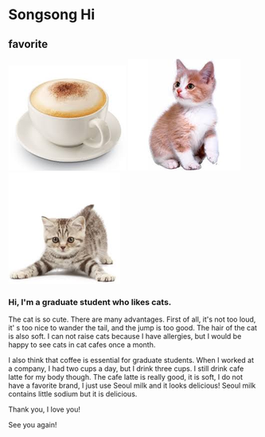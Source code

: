 # Songsong Hi
## favorite
![Alt text](/photo/images.jpg "caffe latte")
![Alt text](/photo/kitten.jpg "kitten")
![Alt text](/photo/kitten2.jpg "kitten2")
### Hi, I'm a graduate student who likes cats.
The cat is so cute.
There are many advantages.
First of all, it's not too loud, 
it' s too nice to wander the tail, and the jump is too good.
The hair of the cat is also soft.
I can not raise cats because I have allergies, 
but I would be happy to see cats in cat cafes once a month.

I also think that coffee is essential for graduate students.
When I worked at a company, I had two cups a day, but I drink three cups. 
I still drink cafe latte for my body though. 
The cafe latte is really good, it is soft, I do not have a favorite brand, 
I just use Seoul milk and it looks delicious! 
Seoul milk contains little sodium but it is delicious.

Thank you, I love you!

See you again!
